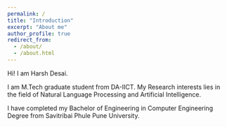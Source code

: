 ```yaml
---
permalink: /
title: "Introduction"
excerpt: "About me"
author_profile: true
redirect_from: 
  - /about/
  - /about.html
---
```



Hi! I am Harsh Desai.

I am M.Tech graduate student from DA-IICT. My Research interests lies in the field of Natural Language Processing and Artificial Intelligence.

I have completed my Bachelor of Engineering in Computer Engineering Degree from Savitribai Phule Pune University.
